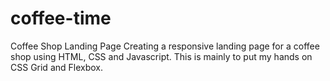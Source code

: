 # coffee-time
 Coffee Shop Landing Page
 Creating a responsive landing page for a coffee shop using HTML, CSS and Javascript.
 This is mainly to put my hands on CSS Grid and Flexbox.
